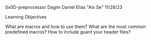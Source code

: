 0x0D-preprocessor Dagim Daniel Elias "Alx Se" 11/28/23

Learning Objectives

What are macros and how to use them?
What are the most common predefined macros?
How to include guard your header files?
